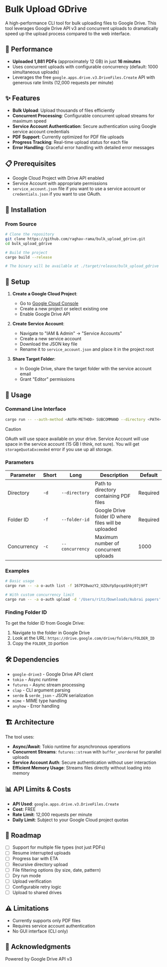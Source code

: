 # Bulk Upload GDrive

A high-performance CLI tool for bulk uploading files to Google Drive. This tool leverages Google Drive API v3 and concurrent uploads to dramatically speed up the upload process compared to the web interface.

## 🚀 Performance

- **Uploaded 1,881 PDFs** (approximately 12 GB) in just **16 minutes**
- Uses concurrent uploads with configurable concurrency (default: 1000 simultaneous uploads)
- Leverages the free `google.apps.drive.v3.DriveFiles.Create` API with generous rate limits (12,000 requests per minute)

## ✨ Features

- **Bulk Upload**: Upload thousands of files efficiently
- **Concurrent Processing**: Configurable concurrent upload streams for maximum speed
- **Service Account Authentication**: Secure authentication using Google service account credentials
- **PDF Support**: Currently optimized for PDF file uploads
- **Progress Tracking**: Real-time upload status for each file
- **Error Handling**: Graceful error handling with detailed error messages

## 📋 Prerequisites

- Google Cloud Project with Drive API enabled
- Service Account with appropriate permissions
- `service_account.json` file if you want to use a service account or `credentials.json` if you want to use OAuth.

## 🔧 Installation

### From Source

```bash
# Clone the repository
git clone https://github.com/raghav-rama/bulk_upload_gdrive.git
cd bulk_upload_gdrive

# Build the project
cargo build --release

# The binary will be available at ./target/release/bulk_upload_gdrive
```

## 🔑 Setup

1. **Create a Google Cloud Project**:

   - Go to [Google Cloud Console](https://console.cloud.google.com)
   - Create a new project or select existing one
   - Enable Google Drive API

2. **Create Service Account**:

   - Navigate to "IAM & Admin" → "Service Accounts"
   - Create a new service account
   - Download the JSON key file
   - Rename it to `service_account.json` and place it in the project root

3. **Share Target Folder**:
   - In Google Drive, share the target folder with the service account email
   - Grant "Editor" permissions

## 📖 Usage

### Command Line Interface

```bash
cargo run -- --auth-method <AUTH-METHOD> SUBCOMMAND --directory <PATH> --folder-id <FOLDER_ID> [OPTIONS]
```

> [!CAUTION]
> OAuth will use space available on your drive.
> Service Account will use space in the service account (15 GB I think, not sure). You will get `storageQuotaExceeded` error if you use up all storage.

### Parameters

| Parameter   | Short | Long            | Description                                         | Default  |
| ----------- | ----- | --------------- | --------------------------------------------------- | -------- |
| Directory   | `-d`  | `--directory`   | Path to directory containing PDF files              | Required |
| Folder ID   | `-f`  | `--folder-id`   | Google Drive folder ID where files will be uploaded | Required |
| Concurrency | `-c`  | `--concurrency` | Maximum number of concurrent uploads                | 1000     |

### Examples

```bash
# Basic usage
cargo run -- -a o-auth list -f 167P28wazY2_UZOuYp5pcqaShbj07j9FT

# With custom concurrency limit
cargo run -- -a o-auth upload -d '/Users/ritz/Downloads/Aubrai papers' -f 167P28wazY2_UZOuYp5pcqaShbj07j9FT -c 1000
```

### Finding Folder ID

To get the folder ID from Google Drive:

1. Navigate to the folder in Google Drive
2. Look at the URL: `https://drive.google.com/drive/folders/FOLDER_ID`
3. Copy the `FOLDER_ID` portion

## 🛠️ Dependencies

- `google-drive3` - Google Drive API client
- `tokio` - Async runtime
- `futures` - Async stream processing
- `clap` - CLI argument parsing
- `serde` & `serde_json` - JSON serialization
- `mime` - MIME type handling
- `anyhow` - Error handling

## 🏗️ Architecture

The tool uses:

- **Async/Await**: Tokio runtime for asynchronous operations
- **Concurrent Streams**: `futures::stream` with `buffer_unordered` for parallel uploads
- **Service Account Auth**: Secure authentication without user interaction
- **Efficient Memory Usage**: Streams files directly without loading into memory

## 📊 API Limits & Costs

- **API Used**: `google.apps.drive.v3.DriveFiles.Create`
- **Cost**: FREE
- **Rate Limit**: 12,000 requests per minute
- **Daily Limit**: Subject to your Google Cloud project quotas

## 🚧 Roadmap

- [ ] Support for multiple file types (not just PDFs)
- [ ] Resume interrupted uploads
- [ ] Progress bar with ETA
- [ ] Recursive directory upload
- [ ] File filtering options (by size, date, pattern)
- [ ] Dry run mode
- [ ] Upload verification
- [ ] Configurable retry logic
- [ ] Upload to shared drives

## ⚠️ Limitations

- Currently supports only PDF files
- Requires service account authentication
- No GUI interface (CLI only)

## 🙏 Acknowledgments

Powered by Google Drive API v3
